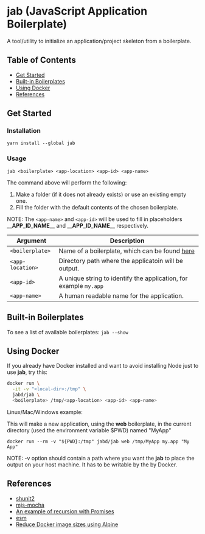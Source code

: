# jab (JavaScript Application Boilerplate)

A tool/utility to initialize an application/project skeleton from a
boilerplate.

## Table of Contents

* [Get Started](#get-started)
* [Built-in Boilerplates](#built-in-boilerplates)
* [Using Docker](#using-docker)
* [References](#references)

## Get Started

### Installation

`yarn install --global jab`

### Usage

`jab <boilerplate> <app-location> <app-id> <app-name>`

The command above will perform the following:

1. Make a folder (if it does not already exists) or use an existing
   empty one.
2. Fill the folder with the default contents of the chosen boilerplate.

NOTE: The `<app-name>` and `<app-id>` will be used to fill in
      placeholders **\_\_APP_ID_NAME\_\_** and **\_\_APP_ID_NAME\_\_**
      respectively.

| Argument | Description |
| -------- | ----------- |
| `<boilerplate>` | Name of a boilerplate, which can be found [here](https://github.com/b01/jab-boilerplates/) |
| `<app-location>` | Directory path where the applicatoin will be output. |
| `<app-id>` | A unique string to identify the application, for example `my.app` |
| `<app-name>` | A human readable name for the application. |

## Built-in Boilerplates

To see a list of available boilerplates: `jab --show`

## Using Docker

If you already have Docker installed and want to avoid installing Node
just to use **jab**, try this:

```bash
docker run \
  -it -v "<local-dir>:/tmp" \
  jabd/jab \
  <boilerplate> /tmp/<app-location> <app-id> <app-name>
```

Linux/Mac/Windows example:

This will make a new application, using the **web** boilerplate,
in the current directory (used the environment variable $PWD) named
"MyApp" 

`docker run --rm -v "${PWD}:/tmp" jabd/jab web /tmp/MyApp my.app "My App"`

NOTE: -v option should contain a path where you want the **jab** to
      place the output on your host machine. It has to be writable by
      the by Docker.

## References

* [shunit2](https://github.com/kward/shunit2)
* [mjs-mocha](https://github.com/vpotseluyko/mjs-mocha)
* [An example of recursion with Promises](https://gist.github.com/magnetikonline/bfaf2ada33c4922b1a7b0dc876b9aef4)
* [esm](http://2ality.com/2018/12/nodejs-esm-phases.html)
* [Reduce Docker image sizes using Alpine](https://www.sandtable.com/reduce-docker-image-sizes-using-alpine/)

